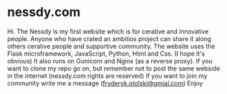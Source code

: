 # nessdy.com
Hi. The Nessdy is my first website which is for cerative and innovative people. Anyone who have crated an ambitios project can share it along others cerative people and supportive community. The website uses the Flask microframework, JavaScript, Python, Html and Css. (I hope it's obvious) It also runs on Gunicorn and Nginx (as a reverse proxy).
If you want to clone my repo go on, but remember not to post the same webside in the internet (nessdy.com rights are reserved)
If you want to join my community write me a message (fryderyk.otolski@gmial.com)
Enjoy